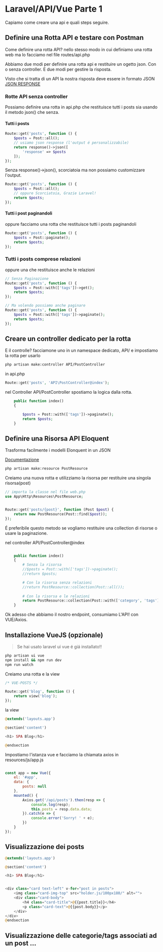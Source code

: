 # Laravel/API/Vue Parte 1

Capiamo come creare una api e quali steps seguire.

## Definire una Rotta API e testare con Postman

Come definire una rotta API? nello stesso modo in cui definiamo una rotta web ma lo facciamo nel file routes/api.php

Abbiamo due modi per definire una rotta api e restituire un ogetto json. Con o senza controller. E due modi per gestire la risposta.

Visto che si tratta di un API la nostra risposta deve essere in formato JSON [JSON RESPONSE](https://laravel.com/docs/7.x/responses#json-responses)

### Rotte API senza controller

Possiamo definire una rotta in api.php che restituisce tutti i posts sia usando il metodo json() che senza.

#### Tutti i posts

```php
Route::get('posts', function () {
    $posts = Post::all();
    // usiamo json response (l'output é personalizzabile) 
    return response()->json([
        'response' => $posts
    ]);
});
```

Senza response()->json(), scorciatoia ma non possiamo customizzare l'output.

```php
Route::get('posts', function () {
    $posts = Post::all();
    // oppure Scorciatoia, Grazie Laravel!
    return $posts;
});
```

#### Tutti i post paginandoli

oppure facciamo una rotta che restituisce tutti i posts paginandoli

```php
Route::get('posts', function () {
    $posts = Post::paginate();
    return $posts;
});
```

### Tutti i posts comprese relazioni

oppure una che restituisce anche le relazioni

```php
// Senza Paginazione
Route::get('posts', function () {
    $posts = Post::with(['tags'])->get();
    return $posts;
});

// Ma volendo possiamo anche paginare
Route::get('posts', function () {
    $posts = Post::with(['tags'])->paginate();
    return $posts;
});

```

## Creare un controller dedicato per la rotta

E il controlle? facciamone uno in un namespace dedicato, API/ e impostiamo la rotta per usarlo

```bash
php artisan make:controller API/PostController

```

in api.php

```php
Route::get('posts', 'API\PostController@index');

```

nel Controller API/PostController spostiamo la logica dalla rotta.

```php
    public function index()
    {

        $posts = Post::with(['tags'])->paginate();
        return $posts;
    }
```

## Definire una Risorsa API Eloquent

Trasforma facilmente i modelli Elonquent in un JSON

[Documentazione](https://laravel.com/docs/7.x/eloquent-resources#generating-resources)

```bash
php artisan make:resource PostResource
```

Creiamo una nuova rotta e utilizziamo la risorsa per restituire una singola risorsa(post)

```php
// importa la classe nel file web.php
use App\Http\Resources\PostResource;


Route::get('posts/{post}', function (Post $post) {
    return new PostResource(Post::find($post));
});

```

É preferibile questo metodo se vogliamo restituire una collection di risorse o usare la paginazione.

nel controller API/PostController@index 

```php

    public function index()
    {
        # Senza la risorsa
        //$posts = Post::with(['tags'])->paginate();
        //return $posts;

        # Con la risorsa senza relazioni
        //return PostResource::collection(Post::all());
        
        # Con la risorsa e le relazioni
        return PostResource::collection(Post::with(['category', 'tags'])->paginate());
    }
```

Ok adesso che abbiamo il nostro endpoint, consumiamo L'API! con VUE/Axios.

## Installazione VueJS (opzionale)

>Se hai usato laravel ui vue é giá installato!!

```bash
php artisan ui vue
npm install && npm run dev
npm run watch
```

Creiamo una rotta e la view

```php
/* VUE-POSTS */

Route::get('blog', function () {
    return view('blog');
});

```

la view

```php
@extends('layouts.app')

@section('content')

<h1> SPA Blog</h1>

@endsection

```

Impostiamo l'istanza vue e facciamo la chiamata axios
in resources/js/app.js

```js

const app = new Vue({
    el: '#app',
    data: {
        posts: null
    },
    mounted() {
        Axios.get('/api/posts').then(resp => {
            console.log(resp);
            this.posts = resp.data.data;
        }).catch(e => {
            console.error('Sorry! ' + e);
        })
    }
});

```

## Visualizzazione dei posts

```php
@extends('layouts.app')

@section('content')

<h1> SPA Blog</h1>


<div class="card text-left" v-for="post in posts">
    <img class="card-img-top" src="holder.js/100px180/" alt="">
    <div class="card-body">
        <h4 class="card-title">@{{post.title}}</h4>
        <p class="card-text">@{{post.body}}</p>
    </div>
</div>
@endsection

```

## Visualizzazione delle categorie/tags associati ad un post ...
